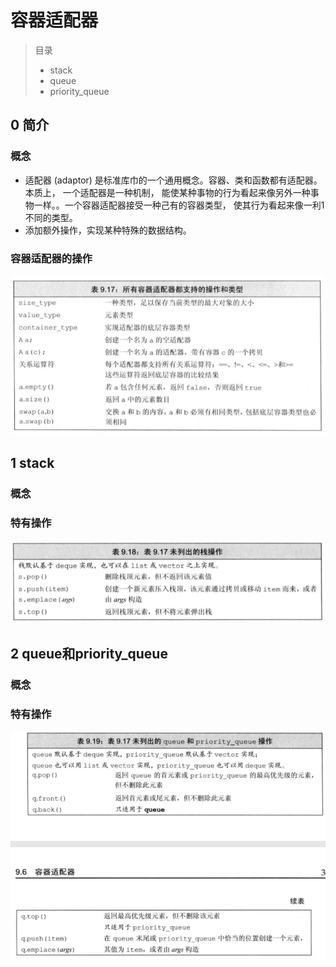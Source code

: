 # 容器适配器

> 目录
> * stack
> * queue
> * priority_queue


## 0 简介

### 概念
* 适配器 (adaptor) 是标准库巾的一个通用概念。容器、类和函数都有适配器。 本质上， 一个适配器是一种机制， 能使某种事物的行为看起来像另外一种事物一样。。一个容器适配器接受一种己有的容器类型， 使其行为看起来像一利1不同的类型。 
* 添加额外操作，实现某种特殊的数据结构。

### 容器适配器的操作

![](2021-03-05-21-29-55.png)


## 1 stack

### 概念

### 特有操作

![](2021-03-05-21-40-50.png)


## 2 queue和priority_queue

### 概念


### 特有操作

![](2021-03-05-21-41-56.png)



